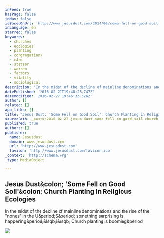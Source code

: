```yaml
---
inFeed: true
hasPage: false
inNav: false
isBasedOnUrl: 'http://www.jesusdust.com/2014/06/some-fell-on-good-soil-church-planting.html'
inLanguage: en
starred: false
keywords:
  - churches
  - ecologies
  - planting
  - congregations
  - c4so
  - stetzer
  - warren
  - factors
  - vitality
  - sociological
description: 'In the midst of the decline of mainline denominations and the rise of the "nones" in the U.S. something surprising is happening.[i] Church planting is booming.'
datePublished: '2016-02-27T19:48:25.747Z'
dateModified: '2016-02-27T19:46:33.526Z'
author: []
related: []
app_links: []
title: "Jesus Dust: 'Some Fell on Good Soil': Church Planting in Religious Ecologies"
sourcePath: _posts/2016-02-27-jesus-dust-some-fell-on-good-soil-church-planting-in-rel.md
published: true
authors: []
publisher:
  name: Jesusdust
  domain: www.jesusdust.com
  url: 'http://www.jesusdust.com'
  favicon: 'http://www.jesusdust.com/favicon.ico'
_context: 'http://schema.org'
_type: MediaObject

---
```

<article style=""><h1>Jesus Dust&amp;colon; 'Some Fell on Good Soil'&amp;colon; Church Planting in Religious Ecologies</h1><p>In the midst of the decline of mainline denominations and the rise of the "nones" in the U&amp;period;S&amp;period; something surprising is happening&amp;period;&amp;lsqb;i&amp;rsqb; Church planting is booming&amp;period;</p><img src="https://1.bp.blogspot.com/-Qq1u2PxLX68/U4XtfCbFdWI/AAAAAAAAD-k/Z6Xc6seBUaU/s1600/ChurchPlanting.png" /></article>